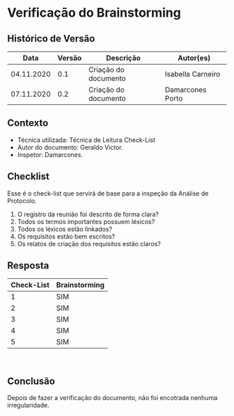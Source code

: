 # Verificação do Brainstorming

## Histórico de Versão
<table class="table table-striped border">
    <thead>
        <th>Data</th>   
        <th>Versão </th> 
        <th>Descrição</th> 
        <th>Autor(es)</th>
    </thead>
    <tbody>
        <tr>
            <td> 04.11.2020 </td>
            <td>  0.1   </td>
            <td> Criação do documento</td>
            <td> Isabella Carneiro </td>
        </tr>
        <tr>
            <td> 07.11.2020 </td>
            <td>  0.2   </td>
            <td> Criação do documento</td>
            <td> Damarcones Porto </td>
        </tr>
    </tbody>
</table>


## Contexto
- Técnica utilizada: Técnica de Leitura Check-List
- Autor do documento: Geraldo Victor.
- Inspetor: Damarcones.


## Checklist
Esse é o check-list que servirá de base para a inspeção da Análise de Protocolo.
<br>

1. O registro da reunião foi descrito de forma clara?
2. Todos os termos importantes possuem léxicos?
3. Todos os léxicos estão linkados?
4. Os requisitos estão bem escritos?
5. Os relatos de criação dos requisitos estão claros?

## Resposta

<table class="table table-striped border">
    <thead>
        <th>Check-List</th>
		<th>Brainstorming</th>
    </thead>
    <tbody>
        <tr>
            <td>1</td>
            <td>SIM</td>
        </tr>
        <tr>
            <td>2</td>
            <td>SIM</td>
        </tr>
        <tr>
            <td>3</td>
            <td>SIM</td>
        </tr>
        <tr>
            <td>4</td>
            <td>SIM</td>
        </tr>
        <tr>
            <td>5</td>
            <td>SIM</td>
        </tr>
    </tbody>
</table> 
<br>

## Conclusão
Depois de fazer a verificação do documento, não foi encotrada nenhuma irregularidade.
